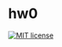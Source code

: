 # hw0

[![MIT license](https://img.shields.io/badge/license-MIT-blue.svg)](https://github.com/hazzus/funcprog/blob/master/hw0/LICENSE)

